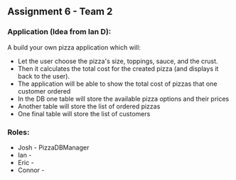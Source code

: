 ## Assignment 6 - Team 2

### Application (Idea from Ian D): 

A build your own pizza application which will:
* Let the user choose the pizza's size, toppings, sauce, and the crust.
* Then it calculates the total cost for the created pizza (and displays it back to the user).
* The application will be able to show the total cost of pizzas that one customer ordered
* In the DB one table will store the available pizza options and their prices
* Another table will store the list of ordered pizzas
* One final table will store the list of customers

### Roles:
* Josh - PizzaDBManager
* Ian - 
* Eric - 
* Connor - 